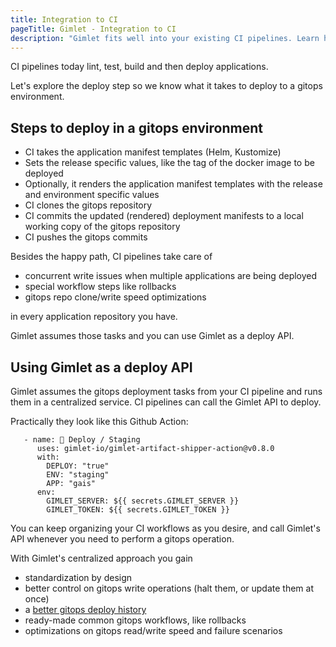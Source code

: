```yaml
---
title: Integration to CI
pageTitle: Gimlet - Integration to CI
description: "Gimlet fits well into your existing CI pipelines. Learn how Gimlet integrates with CI"
---
```


CI pipelines today lint, test, build and then deploy applications.

Let's explore the deploy step so we know what it takes to deploy to a gitops environment.

## Steps to deploy in a gitops environment

- CI takes the application manifest templates (Helm, Kustomize)
- Sets the release specific values, like the tag of the docker image to be deployed
- Optionally, it renders the application manifest templates with the release and environment specific values 
- CI clones the gitops repository
- CI commits the updated (rendered) deployment manifests to a local working copy of the gitops repository
- CI pushes the gitops commits

Besides the happy path, CI pipelines take care of
- concurrent write issues when multiple applications are being deployed
- special workflow steps like rollbacks
- gitops repo clone/write speed optimizations

in every application repository you have.

Gimlet assumes those tasks and you can use Gimlet as a deploy API.

## Using Gimlet as a deploy API

Gimlet assumes the gitops deployment tasks from your CI pipeline and runs them in a centralized service. CI pipelines can call the Gimlet API to deploy.

Practically they look like this Github Action:

```
   - name: 🚀 Deploy / Staging
      uses: gimlet-io/gimlet-artifact-shipper-action@v0.8.0
      with:
        DEPLOY: "true"
        ENV: "staging"
        APP: "gais"
      env:
        GIMLET_SERVER: ${{ secrets.GIMLET_SERVER }}
        GIMLET_TOKEN: ${{ secrets.GIMLET_TOKEN }}
```

You can keep organizing your CI workflows as you desire, and call Gimlet's API whenever you need to perform a gitops operation.

With Gimlet's centralized approach you gain
- standardization by design
- better control on gitops write operations (halt them, or update them at once)
- a [better gitops deploy history](http://localhost:3001/blog/three-problems-with-gitops-as-deployment-history-and-how-we-overcome-them)
- ready-made common gitops workflows, like rollbacks
- optimizations on gitops read/write speed and failure scenarios
